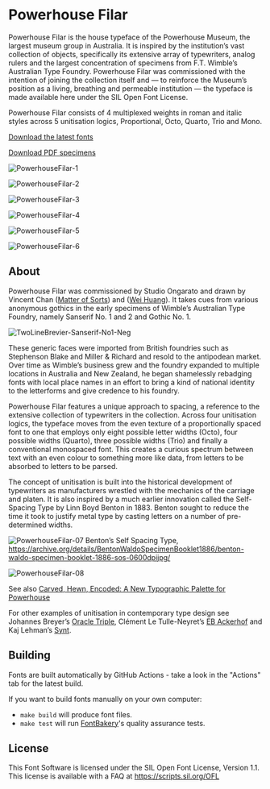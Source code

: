 # Powerhouse Filar

Powerhouse Filar is the house typeface of the Powerhouse Museum, the largest museum group in Australia. It is inspired by the institution’s vast collection of objects, specifically its extensive array of typewriters, analog rulers and the largest concentration of specimens from F.T. Wimble’s Australian Type Foundry. Powerhouse Filar was commissioned with the intention of joining the collection itself and — to reinforce the Museum’s position as a living, breathing and permeable institution — the typeface is made available here under the SIL Open Font License.

Powerhouse Filar consists of 4 multiplexed weights in roman and italic styles across 5 unitisation logics, Proportional, Octo, Quarto, Trio and Mono.

[Download the latest fonts](fonts)

[Download PDF specimens](documentation)

![PowerhouseFilar-1](https://github.com/user-attachments/assets/456e1f8c-0f44-45cf-9e43-6de3241f67cb)

![PowerhouseFilar-2](https://github.com/user-attachments/assets/a7919dae-a864-4fd2-bf94-6a013a670425)

![PowerhouseFilar-3](https://github.com/user-attachments/assets/d2ed57ce-c674-4e47-a1de-8d95f15eac5d)

![PowerhouseFilar-4](https://github.com/user-attachments/assets/dd5a60c3-dd67-49d5-8208-b7936943686d)

![PowerhouseFilar-5](https://github.com/user-attachments/assets/751de68f-ac60-40e6-a552-49d5e3990f21)

![PowerhouseFilar-6](https://github.com/user-attachments/assets/f188f357-b898-4515-a7fd-d022ba2a293d)

## About

Powerhouse Filar was commissioned by Studio Ongarato and drawn by Vincent Chan ([Matter of Sorts](http://www.matterofsorts.com)) and ([Wei Huang](https://weiweihuanghuang.github.io/)). It takes cues from various anonymous gothics in the early specimens of Wimble’s Australian Type Foundry, namely Sanserif No. 1 and 2 and Gothic No. 1.

![TwoLineBrevier-Sanserif-No1-Neg](https://github.com/user-attachments/assets/8425b23d-9c03-4ba3-bb52-f4ac38f3641e)

These generic faces were imported from British foundries such as Stephenson Blake and Miller & Richard and resold to the antipodean market. Over time as Wimble’s business grew and the foundry expanded to multiple locations in Australia and New Zealand, he began shamelessly rebadging fonts with local place names in an effort to bring a kind of national identity to the letterforms and give credence to his foundry.

Powerhouse Filar features a unique approach to spacing, a reference to the extensive collection of typewriters in the collection. Across four unitisation logics, the typeface moves from the even texture of a proportionally spaced font to one that employs only eight possible letter widths (Octo), four possible widths (Quarto), three possible widths (Trio) and finally a conventional monospaced font. This creates a curious spectrum between text with an even colour to something more like data, from letters to be absorbed to letters to be parsed.

The concept of unitisation is built into the historical development of typewriters as manufacturers wrestled with the mechanics of the carriage and platen. It is also inspired by a much earlier innovation called the Self-Spacing Type by Linn Boyd Benton in 1883. Benton sought to reduce the time it took to justify metal type by casting letters on a number of pre-determined widths.

![PowerhouseFilar-07](https://github.com/user-attachments/assets/388aa722-eddb-4136-9306-596a780b45c0)
Benton’s Self Spacing Type, https://archive.org/details/BentonWaldoSpecimenBooklet1886/benton-waldo-specimen-booklet-1886-sos-0600dpijpg/

![PowerhouseFilar-08](https://github.com/user-attachments/assets/692a13d7-fff0-4201-aa4d-1e14a2abfc17)

See also [Carved, Hewn, Encoded: A New Typographic Palette for Powerhouse](https://powerhouse.com.au/stories/carved-hewn-encoded)

For other examples of unitisation in contemporary type design see Johannes Breyer’s [Oracle Triple](https://abcdinamo.com/news/oracle-battling-an-ancient-system-of-triples), Clément Le Tulle-Neyret’s [EB Ackerhof](https://electrobibliotheque.org/cltn/EB-Ackerhof-87d424c1209443bbb2557251e49f16a2) and Kaj Lehman’s [Synt](https://abcdinamo.com/news/synt-a-rhythmic-reimagining-of-modern-faces-for-todays-streaming-world). 

## Building

Fonts are built automatically by GitHub Actions - take a look in the "Actions" tab for the latest build.

If you want to build fonts manually on your own computer:

* `make build` will produce font files.
* `make test` will run [FontBakery](https://github.com/googlefonts/fontbakery)'s quality assurance tests.

## License

This Font Software is licensed under the SIL Open Font License, Version 1.1.
This license is available with a FAQ at
https://scripts.sil.org/OFL
